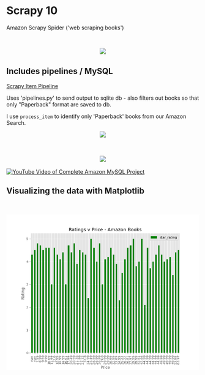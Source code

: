 # Scrapy 10
Amazon Scrapy Spider ('web scraping books')

<br>
<p align="center">
  <img src="/images/sm1.PNG">
</p>

## Includes pipelines / MySQL

[Scrapy Item Pipeline ](https://docs.scrapy.org/en/latest/topics/item-pipeline.html)

Uses 'pipelines.py' to send output to sqlite db - also filters out books so that only "Paperback" format are saved to db.

I use `process_item` to identify only 'Paperback' books from our Amazon Search.

<p align="center">
  <img src="/images/pb1_LI.jpg">
</p>
<br>
<p align="center">
  <img src="/images/phpmyadmin_screenshot-800w.png">
</p>

<a href="https://youtu.be/FbJg4AOknGY">
  <img src="/images/phpmyadmin_screenshot-800w.png" alt="YouTube Video of Complete Amazon MySQL Project" style="">
</a> 

## Visualizing the data with Matplotlib
<br>
<p align="center">
  <img src="/images/Figure_1.png">
</p>


